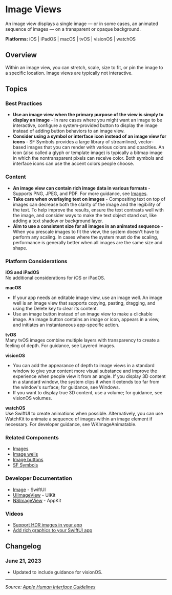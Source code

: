# Image Views

An image view displays a single image — or in some cases, an animated sequence of images — on a transparent or opaque background.

**Platforms:** iOS | iPadOS | macOS | tvOS | visionOS | watchOS

## Overview

Within an image view, you can stretch, scale, size to fit, or pin the image to a specific location. Image views are typically not interactive.

## Topics

### Best Practices

- **Use an image view when the primary purpose of the view is simply to display an image** - In rare cases where you might want an image to be interactive, configure a system-provided button to display the image instead of adding button behaviors to an image view.
- **Consider using a symbol or interface icon instead of an image view for icons** - SF Symbols provides a large library of streamlined, vector-based images that you can render with various colors and opacities. An icon (also called a glyph or template image) is typically a bitmap image in which the nontransparent pixels can receive color. Both symbols and interface icons can use the accent colors people choose.

### Content

- **An image view can contain rich image data in various formats** - Supports PNG, JPEG, and PDF. For more guidance, see [Images](https://developer.apple.com/design/human-interface-guidelines/images).
- **Take care when overlaying text on images** - Compositing text on top of images can decrease both the clarity of the image and the legibility of the text. To help improve the results, ensure the text contrasts well with the image, and consider ways to make the text object stand out, like adding a text shadow or background layer.
- **Aim to use a consistent size for all images in an animated sequence** - When you prescale images to fit the view, the system doesn't have to perform any scaling. In cases where the system must do the scaling, performance is generally better when all images are the same size and shape.

### Platform Considerations

**iOS and iPadOS**  
No additional considerations for iOS or iPadOS.

**macOS**  
- If your app needs an editable image view, use an image well. An image well is an image view that supports copying, pasting, dragging, and using the Delete key to clear its content.
- Use an image button instead of an image view to make a clickable image. An image button contains an image or icon, appears in a view, and initiates an instantaneous app-specific action.

**tvOS**  
Many tvOS images combine multiple layers with transparency to create a feeling of depth. For guidance, see Layered images.

**visionOS**  
- You can add the appearance of depth to image views in a standard window to give your content more visual substance and improve the experience when people view it from an angle. If you display 3D content in a standard window, the system clips it when it extends too far from the window's surface; for guidance, see Windows.
- If you want to display true 3D content, use a volume; for guidance, see visionOS volumes.

**watchOS**  
Use SwiftUI to create animations when possible. Alternatively, you can use WatchKit to animate a sequence of images within an image element if necessary. For developer guidance, see WKImageAnimatable.

### Related Components

- [Images](https://developer.apple.com/design/human-interface-guidelines/images)
- [Image wells](https://developer.apple.com/design/human-interface-guidelines/image-wells)
- [Image buttons](https://developer.apple.com/design/human-interface-guidelines/image-buttons)
- [SF Symbols](https://developer.apple.com/design/human-interface-guidelines/sf-symbols)

### Developer Documentation

- [Image](https://developer.apple.com/documentation/swiftui/image) - SwiftUI
- [UIImageView](https://developer.apple.com/documentation/uikit/uiimageview) - UIKit
- [NSImageView](https://developer.apple.com/documentation/appkit/nsimageview) - AppKit

### Videos

- [Support HDR images in your app](https://developer.apple.com/videos/play/wwdc2023/10053/)
- [Add rich graphics to your SwiftUI app](https://developer.apple.com/videos/play/wwdc2023/10080/)

## Changelog

### June 21, 2023
- Updated to include guidance for visionOS.

---

*Source: [Apple Human Interface Guidelines](https://developer.apple.com/design/human-interface-guidelines/image-views)*
